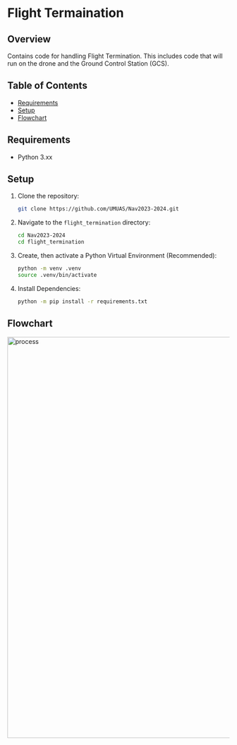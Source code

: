 # Flight Termaination

## Overview
Contains code for handling Flight Termination. This includes code that will run on the drone and the Ground Control Station (GCS).

## Table of Contents
- [Requirements](#requirements)
- [Setup](#setup)
- [Flowchart](#flowchart)

## Requirements
- Python 3.xx

## Setup

1. Clone the repository:

    ```bash
    git clone https://github.com/UMUAS/Nav2023-2024.git
    ```

2. Navigate to the `flight_termination` directory:

    ```bash
    cd Nav2023-2024
    cd flight_termination
    ```

3. Create, then activate a Python Virtual Environment (Recommended):

    ```bash
    python -m venv .venv
    source .venv/bin/activate
    ```

4. Install Dependencies:

    ```bash
    python -m pip install -r requirements.txt
    ```

## Flowchart
<img width="909" alt="process" src="https://github.com/UMUAS/Nav2023-2024/assets/75279931/55f83872-935a-424c-963a-16f09ec1631a">
